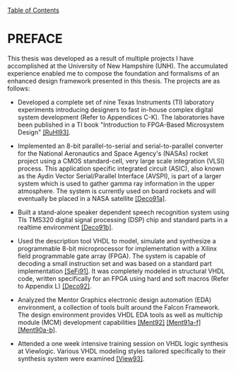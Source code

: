 [Table of Contents](https://github.com/JeffDeCola/my-masters-thesis#table-of-contents)

# PREFACE

This thesis was developed as a result of multiple projects I have accomplished
at the University of New Hampshire (UNH). The accumulated experience enabled
me to compose the foundation and formalisms of an enhanced design framework
presented in this thesis. The projects are as follows:

* Developed a complete set of nine Texas Instruments (Tl) laboratory experiments
introducing designers to fast in-house complex digital system development
(Refer to Appendices C-K). The laboratories have been published in a TI book
"Introduction to FPGA-Based Microsystem Design"
[[RuHl93]]().

* Implemented an 8-bit parallel-to-serial and serial-to-parallel converter for
the National Aeronautics and Space Agency's (NASAs) rocket project using a
CMOS standard-cell, very large scale integration (VLSI) process.
This application specific integrated circuit (ASIC), also known as the
Aydin Vector Serial/Parallel Interface (AVSPI), is part of a larger system
which is used to gather gamma ray information in the upper atmosphere.
The system is currently used on board rockets and will eventually be
placed in a NASA satellite
[[Deco91a]]().

* Built a stand-alone speaker dependent speech recognition system using
TIs TMS320 digital signal processing (DSP) chip and standard parts in a
real­time environment
[[Deco91b]]().

* Used the description tool VHDL to model, simulate and synthesize a
programmable 8-bit microprocessor for implementation with a Xilinx field
programmable gate array (FPGA). The system is capable of decoding a small
instruction set and was based on a standard part implementation
[[SeFi91]]().
It was completely modeled in structural VHDL code, written specifically
for an FPGA using hard and soft macros (Refer to Appendix L)
[[Deco92]]().

* Analyzed the Mentor Graphics electronic design automation (EDA) environment,
a collection of tools built around the Falcon Framework. The design environment
provides VHDL EDA tools as well as multichip module (MCM) development capabilities
[[Ment92]]()
[[Ment91a-f]]()
[[Ment90a-b]]().

* Attended a one week intensive training session on VHDL logic synthesis
at Viewlogic. Various VHDL modeling styles tailored specifically to their
synthesis system were examined
[[View93]]().
